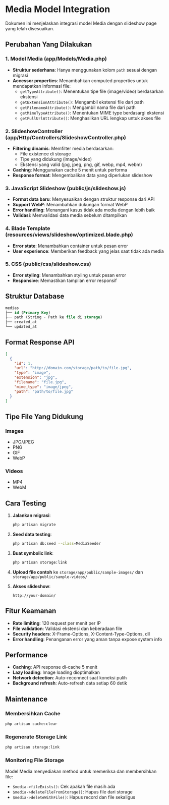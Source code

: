 # Media Model Integration

Dokumen ini menjelaskan integrasi model Media dengan slideshow page yang telah disesuaikan.

## Perubahan Yang Dilakukan

### 1. Model Media (app/Models/Media.php)
- **Struktur sederhana**: Hanya menggunakan kolom `path` sesuai dengan migrasi
- **Accessor properties**: Menambahkan computed properties untuk mendapatkan informasi file:
  - `getTypeAttribute()`: Menentukan tipe file (image/video) berdasarkan ekstensi
  - `getExtensionAttribute()`: Mengambil ekstensi file dari path
  - `getFilenameAttribute()`: Mengambil nama file dari path
  - `getMimeTypeAttribute()`: Menentukan MIME type berdasargi ekstensi
  - `getFullUrlAttribute()`: Menghasilkan URL lengkap untuk akses file

### 2. SlideshowController (app/Http/Controllers/SlideshowController.php)
- **Filtering dinamis**: Memfilter media berdasarkan:
  - File existence di storage
  - Tipe yang didukung (image/video)
  - Ekstensi yang valid (jpg, jpeg, png, gif, webp, mp4, webm)
- **Caching**: Menggunakan cache 5 menit untuk performa
- **Response format**: Mengembalikan data yang diperlukan slideshow

### 3. JavaScript Slideshow (public/js/slideshow.js)
- **Format data baru**: Menyesuaikan dengan struktur response dari API
- **Support WebP**: Menambahkan dukungan format WebP
- **Error handling**: Menangani kasus tidak ada media dengan lebih baik
- **Validasi**: Memvalidasi data media sebelum ditampilkan

### 4. Blade Template (resources/views/slideshow/optimized.blade.php)
- **Error state**: Menambahkan container untuk pesan error
- **User experience**: Memberikan feedback yang jelas saat tidak ada media

### 5. CSS (public/css/slideshow.css)
- **Error styling**: Menambahkan styling untuk pesan error
- **Responsive**: Memastikan tampilan error responsif

## Struktur Database

```sql
medias
├── id (Primary Key)
├── path (String - Path ke file di storage)
├── created_at
└── updated_at
```

## Format Response API

```json
[
  {
    "id": 1,
    "url": "http://domain.com/storage/path/to/file.jpg",
    "type": "image",
    "extension": "jpg",
    "filename": "file.jpg",
    "mime_type": "image/jpeg",
    "path": "path/to/file.jpg"
  }
]
```

## Tipe File Yang Didukung

### Images
- JPG/JPEG
- PNG
- GIF
- WebP

### Videos
- MP4
- WebM

## Cara Testing

1. **Jalankan migrasi**:
   ```bash
   php artisan migrate
   ```

2. **Seed data testing**:
   ```bash
   php artisan db:seed --class=MediaSeeder
   ```

3. **Buat symbolic link**:
   ```bash
   php artisan storage:link
   ```

4. **Upload file contoh** ke `storage/app/public/sample-images/` dan `storage/app/public/sample-videos/`

5. **Akses slideshow**:
   ```
   http://your-domain/
   ```

## Fitur Keamanan

- **Rate limiting**: 120 request per menit per IP
- **File validation**: Validasi ekstensi dan keberadaan file
- **Security headers**: X-Frame-Options, X-Content-Type-Options, dll
- **Error handling**: Penanganan error yang aman tanpa expose system info

## Performance

- **Caching**: API response di-cache 5 menit
- **Lazy loading**: Image loading dioptimalkan
- **Network detection**: Auto-reconnect saat koneksi pulih
- **Background refresh**: Auto-refresh data setiap 60 detik

## Maintenance

### Membersihkan Cache
```bash
php artisan cache:clear
```

### Regenerate Storage Link
```bash
php artisan storage:link
```

### Monitoring File Storage
Model Media menyediakan method untuk memeriksa dan membersihkan file:
- `$media->fileExists()`: Cek apakah file masih ada
- `$media->deleteFileFromStorage()`: Hapus file dari storage
- `$media->deleteWithFile()`: Hapus record dan file sekaligus

